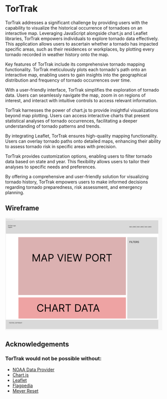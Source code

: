 # TorTrak

TorTrak addresses a significant challenge by providing users with the capability to visualize the historical occurrence of tornadoes on an interactive map. Leveraging JavaScript alongside chart.js and Leaflet libraries, TorTrak empowers individuals to explore tornado data effectively. This application allows users to ascertain whether a tornado has impacted specific areas, such as their residences or workplaces, by plotting every tornado recorded in weather history onto the map.

Key features of TorTrak include its comprehensive tornado mapping functionality. TorTrak meticulously plots each tornado's path onto an interactive map, enabling users to gain insights into the geographical distribution and frequency of tornado occurrences over time.

With a user-friendly interface, TorTrak simplifies the exploration of tornado data. Users can seamlessly navigate the map, zoom in on regions of interest, and interact with intuitive controls to access relevant information.

TorTrak harnesses the power of chart.js to provide insightful visualizations beyond map plotting. Users can access interactive charts that present statistical analyses of tornado occurrences, facilitating a deeper understanding of tornado patterns and trends.

By integrating Leaflet, TorTrak ensures high-quality mapping functionality. Users can overlay tornado paths onto detailed maps, enhancing their ability to assess tornado risk in specific areas with precision.

TorTrak provides customization options, enabling users to filter tornado data based on state and year. This flexibility allows users to tailor their analyses to specific needs and preferences.

By offering a comprehensive and user-friendly solution for visualizing tornado history, TorTrak empowers users to make informed decisions regarding tornado preparedness, risk assessment, and emergency planning.

## Wireframe

![TorTrak Wireframe](/img/wireframe.png "TorTrak Wireframe")

## Acknowledgements
### TorTrak would not be possible without:

* [NOAA Data Provider](https://www.spc.noaa.gov/)
* [Chart.js](https://www.chartjs.org/)
* [Leaflet](https://leafletjs.com/)
* [Flagpedia](https://flagpedia.net/)
* [Meyer Reset](https://meyerweb.com/eric/tools/css/reset/)
